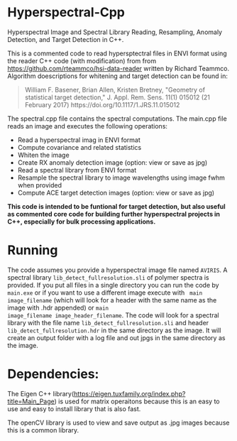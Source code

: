 # Hyperspectral-Cpp
Hyperspectral Image and Spectral Library Reading, Resampling, Anomaly Detection, and Target Detection in C++.

This is a commented code to read hypersptectral files in ENVI format using the reader C++ code (with modification) from from https://github.com/rteammco/hsi-data-reader written by Richard Teammco.  Algorithm doescriptions for whitening and target detection can be found in: 
<blockquote>
William F. Basener, Brian Allen, Kristen Bretney, "Geometry of statistical target detection," J. Appl. Rem. Sens. 11(1) 015012 (21 February 2017) https://doi.org/10.1117/1.JRS.11.015012
</blockquote>

The spectral.cpp file contains the spectral computations.  The main.cpp file reads an image and executes the following operations:
<ul>
  <li>Read a hyperspectral imag in ENVI format</li>
  <li>Compute covariance and related statistics</li>
  <li>Whiten the image</li>
  <li>Create RX anomaly detection image (option: view or save as jpg)</li>
  <li>Read a spectral library from ENVI format</li>
  <li>Resample the spectral library to image wavelengths using image fwhm when provided</li>
  <li>Compute ACE target detection images (option: view or save as jpg)</li>
</ul>

<b>This code is intended to be funtional for target detection, but also useful as commented core code for building further hyperspectral projects in C++, especially for bulk processing applications.</b>

# Running 

The code assumes you provide a hyperspectral image file named <code>AVIRIS</code>.  A spectral library <code>lib_detect_fullresolution.sli</code> of polymer spectra is provided.  If you put all files in a single directory you can run the code by <code>main.exe</code> or if you want to use a different image execute with <code> main image_filename</code> (which will look for a header with the same name as the image with .hdr appended) or <code>main image_filename image_header_filename</code>.  The code will look for a spectral library with the file name <code>lib_detect_fullresolution.sli</code> and header <code>lib_detect_fullresolution.hdr</code> in the same directory as the image.  It will create an output folder with a log file and out jpgs in the same directory as the image.


# Dependencies:

The Eigen C++ library(https://eigen.tuxfamily.org/index.php?title=Main_Page) is used for matrix operaitons because this is an easy to use and easy to install library that is also fast.

The openCV library is used to view and save output as .jpg images because this is a common library.
